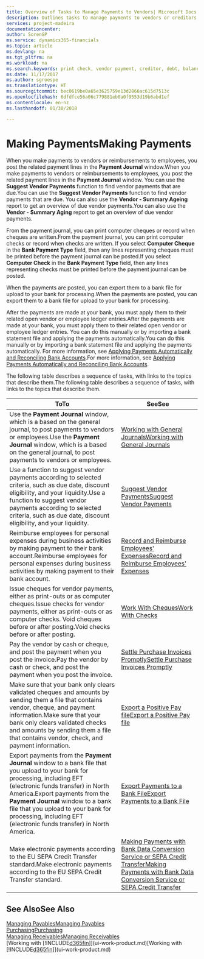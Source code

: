 ```yaml
---
title: Overview of Tasks to Manage Payments to Vendors| Microsoft Docs
description: Outlines tasks to manage payments to vendors or creditors, including posting payment lines and getting an overview of the balance due.
services: project-madeira
documentationcenter: 
author: SorenGP
ms.service: dynamics365-financials
ms.topic: article
ms.devlang: na
ms.tgt_pltfrm: na
ms.workload: na
ms.search.keywords: print check, vendor payment, creditor, debt, balance due, AP
ms.date: 11/17/2017
ms.author: sgroespe
ms.translationtype: HT
ms.sourcegitcommit: bec0619be0a65e3625759e13d2866ac615d7513c
ms.openlocfilehash: 6dfdfce56a06c779881eb0a0f9553d19b6abd1ef
ms.contentlocale: en-nz
ms.lasthandoff: 01/30/2018

---
```

# <a name="making-payments"></a><span data-ttu-id="103f7-103">Making Payments</span><span class="sxs-lookup"><span data-stu-id="103f7-103">Making Payments</span></span>
<span data-ttu-id="103f7-104">When you make payments to vendors or reimbursements to employees, you post the related payment lines in the **Payment Journal** window.</span><span class="sxs-lookup"><span data-stu-id="103f7-104">When you make payments to vendors or reimbursements to employees, you post the related payment lines in the **Payment Journal** window.</span></span> <span data-ttu-id="103f7-105">You can use the **Suggest Vendor Payments** function to find vendor payments that are due.</span><span class="sxs-lookup"><span data-stu-id="103f7-105">You can use the **Suggest Vendor Payments** function to find vendor payments that are due.</span></span> <span data-ttu-id="103f7-106">You can also use the **Vendor - Summary Ageing** report to get an overview of due vendor payments.</span><span class="sxs-lookup"><span data-stu-id="103f7-106">You can also use the **Vendor - Summary Aging** report to get an overview of due vendor payments.</span></span>

<span data-ttu-id="103f7-107">From the payment journal, you can print computer cheques or record when cheques are written.</span><span class="sxs-lookup"><span data-stu-id="103f7-107">From the payment journal, you can print computer checks or record when checks are written.</span></span> <span data-ttu-id="103f7-108">If you select **Computer Cheque** in the **Bank Payment Type** field, then any lines representing cheques must be printed before the payment journal can be posted.</span><span class="sxs-lookup"><span data-stu-id="103f7-108">If you select **Computer Check** in the **Bank Payment Type** field, then any lines representing checks must be printed before the payment journal can be posted.</span></span>

<span data-ttu-id="103f7-109">When the payments are posted, you can export them to a bank file for upload to your bank for processing.</span><span class="sxs-lookup"><span data-stu-id="103f7-109">When the payments are posted, you can export them to a bank file for upload to your bank for processing.</span></span>

<span data-ttu-id="103f7-110">After the payments are made at your bank, you must apply them to their related open vendor or employee ledger entries.</span><span class="sxs-lookup"><span data-stu-id="103f7-110">After the payments are made at your bank, you must apply them to their related open vendor or employee ledger entries.</span></span> <span data-ttu-id="103f7-111">You can do this manually or by importing a bank statement file and applying the payments automatically.</span><span class="sxs-lookup"><span data-stu-id="103f7-111">You can do this manually or by importing a bank statement file and applying the payments automatically.</span></span> <span data-ttu-id="103f7-112">For more information, see [Applying Payments Automatically and Reconciling Bank Accounts](receivables-apply-payments-auto-reconcile-bank-accounts.md).</span><span class="sxs-lookup"><span data-stu-id="103f7-112">For more information, see [Applying Payments Automatically and Reconciling Bank Accounts](receivables-apply-payments-auto-reconcile-bank-accounts.md).</span></span>

<span data-ttu-id="103f7-113">The following table describes a sequence of tasks, with links to the topics that describe them.</span><span class="sxs-lookup"><span data-stu-id="103f7-113">The following table describes a sequence of tasks, with links to the topics that describe them.</span></span>

| <span data-ttu-id="103f7-114">To</span><span class="sxs-lookup"><span data-stu-id="103f7-114">To</span></span> | <span data-ttu-id="103f7-115">See</span><span class="sxs-lookup"><span data-stu-id="103f7-115">See</span></span> |
| --- | --- |
|<span data-ttu-id="103f7-116">Use the **Payment Journal** window, which is a based on the general journal, to post payments to vendors or employees.</span><span class="sxs-lookup"><span data-stu-id="103f7-116">Use the **Payment Journal** window, which is a based on the general journal, to post payments to vendors or employees.</span></span>|[<span data-ttu-id="103f7-117">Working with General Journals</span><span class="sxs-lookup"><span data-stu-id="103f7-117">Working with General Journals</span></span>](ui-work-general-journals.md)|
| <span data-ttu-id="103f7-118">Use a function to suggest vendor payments according to selected criteria, such as due date, discount eligibility, and your liquidity.</span><span class="sxs-lookup"><span data-stu-id="103f7-118">Use a function to suggest vendor payments according to selected criteria, such as due date, discount eligibility, and your liquidity.</span></span> |[<span data-ttu-id="103f7-119">Suggest Vendor Payments</span><span class="sxs-lookup"><span data-stu-id="103f7-119">Suggest Vendor Payments</span></span>](payables-how-suggest-vendor-payments.md) |
|<span data-ttu-id="103f7-120">Reimburse employees for personal expenses during business activities by making payment to their bank account.</span><span class="sxs-lookup"><span data-stu-id="103f7-120">Reimburse employees for personal expenses during business activities by making payment to their bank account.</span></span>|[<span data-ttu-id="103f7-121">Record and Reimburse Employees' Expenses</span><span class="sxs-lookup"><span data-stu-id="103f7-121">Record and Reimburse Employees' Expenses</span></span>](finance-how-record-reimburse-employee-expenses.md)|
| <span data-ttu-id="103f7-122">Issue cheques for vendor payments, either as print-outs or as computer cheques.</span><span class="sxs-lookup"><span data-stu-id="103f7-122">Issue checks for vendor payments, either as print-outs or as computer checks.</span></span> <span data-ttu-id="103f7-123">Void cheques before or after posting.</span><span class="sxs-lookup"><span data-stu-id="103f7-123">Void checks before or after posting.</span></span> |[<span data-ttu-id="103f7-124">Work With Cheques</span><span class="sxs-lookup"><span data-stu-id="103f7-124">Work With Checks</span></span>](payables-how-work-checks.md) |
| <span data-ttu-id="103f7-125">Pay the vendor by cash or cheque, and post the payment when you post the invoice.</span><span class="sxs-lookup"><span data-stu-id="103f7-125">Pay the vendor by cash or check, and post the payment when you post the invoice.</span></span> |[<span data-ttu-id="103f7-126">Settle Purchase Invoices Promptly</span><span class="sxs-lookup"><span data-stu-id="103f7-126">Settle Purchase Invoices Promptly</span></span>](finance-how-to-settle-purchase-invoices-promptly.md) |
| <span data-ttu-id="103f7-127">Make sure that your bank only clears validated cheques and amounts by sending them a file that contains vendor, cheque, and payment information.</span><span class="sxs-lookup"><span data-stu-id="103f7-127">Make sure that your bank only clears validated checks and amounts by sending them a file that contains vendor, check, and payment information.</span></span> |[<span data-ttu-id="103f7-128">Export a Positive Pay file</span><span class="sxs-lookup"><span data-stu-id="103f7-128">Export a Positive Pay file</span></span>](finance-how-positive-pay.md) |
|<span data-ttu-id="103f7-129">Export payments from the **Payment Journal** window to a bank file that you upload to your bank for processing, including EFT (electronic funds transfer) in North America.</span><span class="sxs-lookup"><span data-stu-id="103f7-129">Export payments from the **Payment Journal** window to a bank file that you upload to your bank for processing, including EFT (electronic funds transfer) in North America.</span></span> |[<span data-ttu-id="103f7-130">Export Payments to a Bank File</span><span class="sxs-lookup"><span data-stu-id="103f7-130">Export Payments to a Bank File</span></span>](payables-how-export-payments-bank-file.md)|
|<span data-ttu-id="103f7-131">Make electronic payments according to the EU SEPA Credit Transfer standard.</span><span class="sxs-lookup"><span data-stu-id="103f7-131">Make electronic payments according to the EU SEPA Credit Transfer standard.</span></span>|[<span data-ttu-id="103f7-132">Making Payments with Bank Data Conversion Service or SEPA Credit Transfer</span><span class="sxs-lookup"><span data-stu-id="103f7-132">Making Payments with Bank Data Conversion Service or SEPA Credit Transfer</span></span>](finance-make-payments-with-bank-data-conversion-service-or-sepa-credit-transfer.md)|    

## <a name="see-also"></a><span data-ttu-id="103f7-133">See Also</span><span class="sxs-lookup"><span data-stu-id="103f7-133">See Also</span></span>
[<span data-ttu-id="103f7-134">Managing Payables</span><span class="sxs-lookup"><span data-stu-id="103f7-134">Managing Payables</span></span>](payables-manage-payables.md)  
[<span data-ttu-id="103f7-135">Purchasing</span><span class="sxs-lookup"><span data-stu-id="103f7-135">Purchasing</span></span>](purchasing-manage-purchasing.md)  
[<span data-ttu-id="103f7-136">Managing Receivables</span><span class="sxs-lookup"><span data-stu-id="103f7-136">Managing Receivables</span></span>](receivables-manage-receivables.md)  
<span data-ttu-id="103f7-137">[Working with [!INCLUDE[d365fin](includes/d365fin_md.md)]](ui-work-product.md)</span><span class="sxs-lookup"><span data-stu-id="103f7-137">[Working with [!INCLUDE[d365fin](includes/d365fin_md.md)]](ui-work-product.md)</span></span>  

